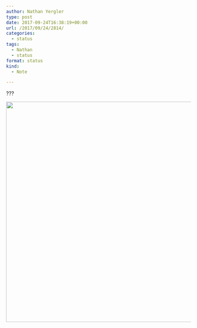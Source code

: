 ```yaml
---
author: Nathan Yergler
type: post
date: 2017-09-24T16:38:19+00:00
url: /2017/09/24/2814/
categories:
  - status
tags:
  - Nathan
  - status
format: status
kind:
  - Note

---
```

???

<img loading="lazy" src="http://ift.tt/2y1gqSq" width="599" height="600" />